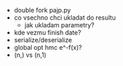 - double fork pajp.py
- co vsechno chci ukladat do resultu
  - jak ukladam parametry?
- kde vezmu finish date?
- serialize/deserialize
- global opt hmc e^-f(x)?
- (n,) vs (n,1)
